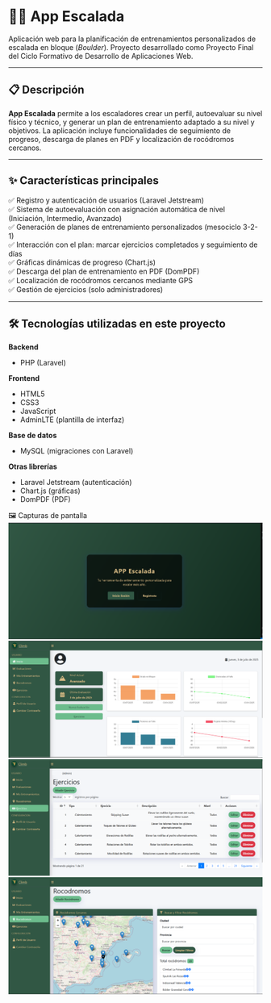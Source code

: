 
# 🧗‍♂️ App Escalada

Aplicación web para la planificación de entrenamientos personalizados de escalada en bloque (*Boulder*). Proyecto desarrollado como Proyecto Final del Ciclo Formativo de Desarrollo de Aplicaciones Web.

---

## 📋 Descripción

**App Escalada** permite a los escaladores crear un perfil, autoevaluar su nivel físico y técnico, y generar un plan de entrenamiento adaptado a su nivel y objetivos. La aplicación incluye funcionalidades de seguimiento de progreso, descarga de planes en PDF y localización de rocódromos cercanos.

---

## ✨ Características principales

✅ Registro y autenticación de usuarios (Laravel Jetstream)  
✅ Sistema de autoevaluación con asignación automática de nivel (Iniciación, Intermedio, Avanzado)  
✅ Generación de planes de entrenamiento personalizados (mesociclo 3-2-1)  
✅ Interacción con el plan: marcar ejercicios completados y seguimiento de días  
✅ Gráficas dinámicas de progreso (Chart.js)  
✅ Descarga del plan de entrenamiento en PDF (DomPDF)  
✅ Localización de rocódromos cercanos mediante GPS  
✅ Gestión de ejercicios (solo administradores)

---

## 🛠️ Tecnologías utilizadas en este proyecto

**Backend**
- PHP (Laravel)

**Frontend**
- HTML5
- CSS3
- JavaScript
- AdminLTE (plantilla de interfaz)

**Base de datos**
- MySQL (migraciones con Laravel)

**Otras librerías**
- Laravel Jetstream (autenticación)
- Chart.js (gráficas)
- DomPDF (PDF)

🖼️ Capturas de pantalla
![Login](login.png)
![Pantalla principal](dashboard.png)
![Pantalla ejercicios](ejercicios.png)
![Pantalla rocodromos](rocodromos.png)

